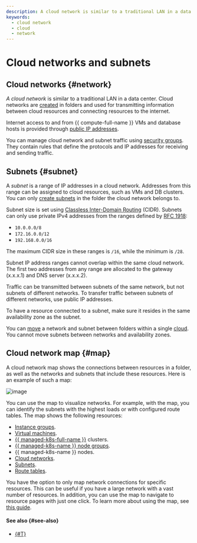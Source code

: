 ```yaml
---
description: A cloud network is similar to a traditional LAN in a data center. Cloud networks are created in folders and used for transmitting information between cloud resources and connecting resources to the internet.
keywords:
  - cloud network
  - cloud
  - network
---
```


# Cloud networks and subnets

## Cloud networks {#network}

_A cloud network_ is similar to a traditional LAN in a data center. Cloud networks are [created](../operations/network-create.md) in folders and used for transmitting information between cloud resources and connecting resources to the internet.

Internet access to and from {{ compute-full-name }} VMs and database hosts is provided through [public IP addresses](address.md#public-addresses).

You can manage cloud network and subnet traffic using [security groups](security-groups.md). They contain rules that define the protocols and IP addresses for receiving and sending traffic.

## Subnets {#subnet}

A _subnet_ is a range of IP addresses in a cloud network. Addresses from this range can be assigned to cloud resources, such as VMs and DB clusters. You can only [create subnets](../operations/subnet-create.md) in the folder the cloud network belongs to.

Subnet size is set using [Classless Inter-Domain Routing](https://en.wikipedia.org/wiki/Classless_Inter-Domain_Routing) (CIDR). Subnets can only use private IPv4 addresses from the ranges defined by [RFC 1918](https://tools.ietf.org/html/rfc1918):
* `10.0.0.0/8`
* `172.16.0.0/12`
* `192.168.0.0/16`

The maximum CIDR size in these ranges is `/16`, while the minimum is `/28`.

Subnet IP address ranges cannot overlap within the same cloud network. The first two addresses from any range are allocated to the gateway (x.x.x.1) and DNS server (x.x.x.2).

Traffic can be transmitted between subnets of the same network, but not subnets of different networks. To transfer traffic between subnets of different networks, use public IP addresses.

To have a resource connected to a subnet, make sure it resides in the same availability zone as the subnet.

You can [move](../operations/network-move.md) a network and subnet between folders within a single [cloud](../../resource-manager/concepts/resources-hierarchy.md). You cannot move subnets between networks and availability zones.

## Cloud network map {#map}

A cloud network map shows the connections between resources in a folder, as well as the networks and subnets that include these resources. Here is an example of such a map:

![image](../../_assets/vpc/network-map.png)

You can use the map to visualize networks. For example, with the map, you can identify the subnets with the highest loads or with configured route tables. The map shows the following resources:

* [Instance groups](../../compute/concepts/instance-groups/index.md).
* [Virtual machines](../../compute/concepts/vm.md).
* [{{ managed-k8s-full-name }}](../../managed-kubernetes/concepts/index.md#kubernetes-cluster) clusters.
* [{{ managed-k8s-name }} node groups](../../managed-kubernetes/concepts/index.md#node-group).
* {{ managed-k8s-name }} nodes.
* [Cloud networks](#network).
* [Subnets](#subnet).
* [Route tables](routing.md).

You have the option to only map network connections for specific resources. This can be useful if you have a large network with a vast number of resources. In addition, you can use the map to navigate to resource pages with just one click. To learn more about using the map, see [this guide](../operations/network-map.md).

#### See also {#see-also}

* [{#T}](software-accelerated-network.md)
